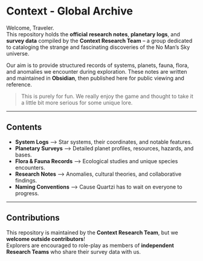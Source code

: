 # Context - Global Archive

Welcome, Traveler.  
This repository holds the **official** **research notes**, **planetary logs**, and **survey data** compiled by the **Context Research Team** – a group dedicated to cataloging the strange and fascinating discoveries of the No Man’s Sky universe.

Our aim is to provide structured records of systems, planets, fauna, flora, and anomalies we encounter during exploration. These notes are written and maintained in **Obsidian**, then published here for public viewing and reference.

> This is purely for fun. We really enjoy the game and thought to take it a little bit more serious for some unique lore.
---

## Contents
- **System Logs** –> Star systems, their coordinates, and notable features.
- **Planetary Surveys** –> Detailed planet profiles, resources, hazards, and bases.
- **Flora & Fauna Records** –> Ecological studies and unique species encounters.
- **Research Notes** –> Anomalies, cultural theories, and collaborative findings.
- **Naming Conventions** –> Cause Quartzi has to wait on everyone to progress.
---

## Contributions
This repository is maintained by the **Context Research Team**, but we **welcome outside contributors**!  
Explorers are encouraged to role-play as members of **independent Research Teams** who share their survey data with us. 
